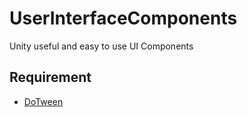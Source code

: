 # UserInterfaceComponents
 Unity useful and easy to use UI Components

## Requirement

- [DoTween](http://dotween.demigiant.com/index.php)
